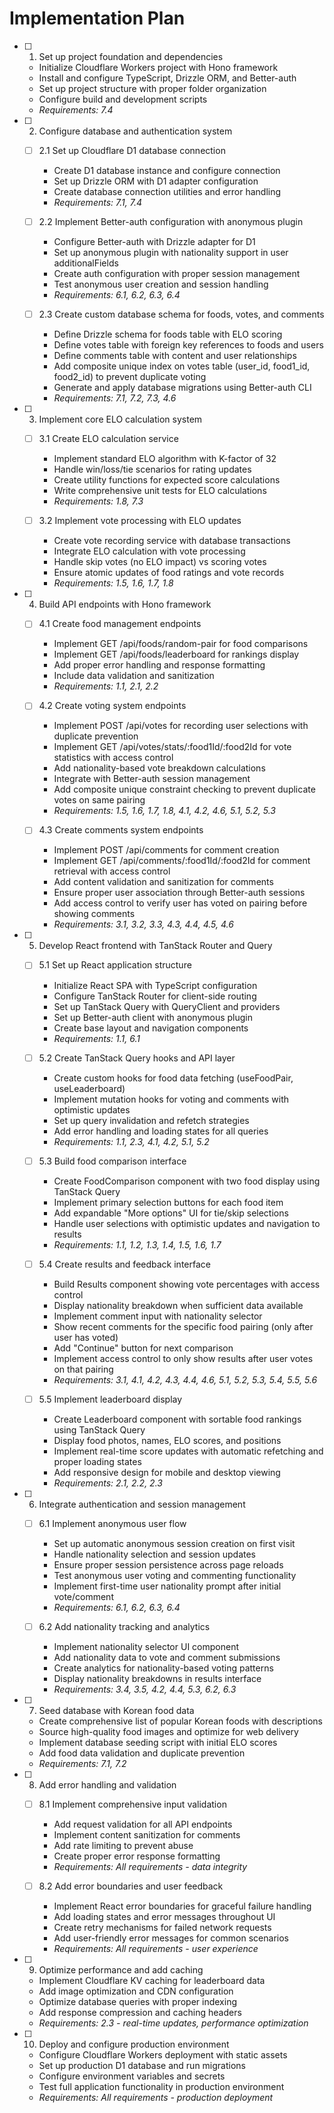 # Implementation Plan

- [ ] 1. Set up project foundation and dependencies
  - Initialize Cloudflare Workers project with Hono framework
  - Install and configure TypeScript, Drizzle ORM, and Better-auth
  - Set up project structure with proper folder organization
  - Configure build and development scripts
  - _Requirements: 7.4_

- [ ] 2. Configure database and authentication system
  - [ ] 2.1 Set up Cloudflare D1 database connection
    - Create D1 database instance and configure connection
    - Set up Drizzle ORM with D1 adapter configuration
    - Create database connection utilities and error handling
    - _Requirements: 7.1, 7.4_

  - [ ] 2.2 Implement Better-auth configuration with anonymous plugin
    - Configure Better-auth with Drizzle adapter for D1
    - Set up anonymous plugin with nationality support in user additionalFields
    - Create auth configuration with proper session management
    - Test anonymous user creation and session handling
    - _Requirements: 6.1, 6.2, 6.3, 6.4_

  - [ ] 2.3 Create custom database schema for foods, votes, and comments
    - Define Drizzle schema for foods table with ELO scoring
    - Define votes table with foreign key references to foods and users
    - Define comments table with content and user relationships
    - Add composite unique index on votes table (user_id, food1_id, food2_id) to prevent duplicate voting
    - Generate and apply database migrations using Better-auth CLI
    - _Requirements: 7.1, 7.2, 7.3, 4.6_

- [ ] 3. Implement core ELO calculation system
  - [ ] 3.1 Create ELO calculation service
    - Implement standard ELO algorithm with K-factor of 32
    - Handle win/loss/tie scenarios for rating updates
    - Create utility functions for expected score calculations
    - Write comprehensive unit tests for ELO calculations
    - _Requirements: 1.8, 7.3_

  - [ ] 3.2 Implement vote processing with ELO updates
    - Create vote recording service with database transactions
    - Integrate ELO calculation with vote processing
    - Handle skip votes (no ELO impact) vs scoring votes
    - Ensure atomic updates of food ratings and vote records
    - _Requirements: 1.5, 1.6, 1.7, 1.8_

- [ ] 4. Build API endpoints with Hono framework
  - [ ] 4.1 Create food management endpoints
    - Implement GET /api/foods/random-pair for food comparisons
    - Implement GET /api/foods/leaderboard for rankings display
    - Add proper error handling and response formatting
    - Include data validation and sanitization
    - _Requirements: 1.1, 2.1, 2.2_

  - [ ] 4.2 Create voting system endpoints
    - Implement POST /api/votes for recording user selections with duplicate prevention
    - Implement GET /api/votes/stats/:food1Id/:food2Id for vote statistics with access control
    - Add nationality-based vote breakdown calculations
    - Integrate with Better-auth session management
    - Add composite unique constraint checking to prevent duplicate votes on same pairing
    - _Requirements: 1.5, 1.6, 1.7, 1.8, 4.1, 4.2, 4.6, 5.1, 5.2, 5.3_

  - [ ] 4.3 Create comments system endpoints
    - Implement POST /api/comments for comment creation
    - Implement GET /api/comments/:food1Id/:food2Id for comment retrieval with access control
    - Add content validation and sanitization for comments
    - Ensure proper user association through Better-auth sessions
    - Add access control to verify user has voted on pairing before showing comments
    - _Requirements: 3.1, 3.2, 3.3, 4.3, 4.4, 4.5, 4.6_

- [ ] 5. Develop React frontend with TanStack Router and Query
  - [ ] 5.1 Set up React application structure
    - Initialize React SPA with TypeScript configuration
    - Configure TanStack Router for client-side routing
    - Set up TanStack Query with QueryClient and providers
    - Set up Better-auth client with anonymous plugin
    - Create base layout and navigation components
    - _Requirements: 1.1, 6.1_

  - [ ] 5.2 Create TanStack Query hooks and API layer
    - Create custom hooks for food data fetching (useFoodPair, useLeaderboard)
    - Implement mutation hooks for voting and comments with optimistic updates
    - Set up query invalidation and refetch strategies
    - Add error handling and loading states for all queries
    - _Requirements: 1.1, 2.3, 4.1, 4.2, 5.1, 5.2_

  - [ ] 5.3 Build food comparison interface
    - Create FoodComparison component with two food display using TanStack Query
    - Implement primary selection buttons for each food item
    - Add expandable "More options" UI for tie/skip selections
    - Handle user selections with optimistic updates and navigation to results
    - _Requirements: 1.1, 1.2, 1.3, 1.4, 1.5, 1.6, 1.7_

  - [ ] 5.4 Create results and feedback interface
    - Build Results component showing vote percentages with access control
    - Display nationality breakdown when sufficient data available
    - Implement comment input with nationality selector
    - Show recent comments for the specific food pairing (only after user has voted)
    - Add "Continue" button for next comparison
    - Implement access control to only show results after user votes on that pairing
    - _Requirements: 3.1, 4.1, 4.2, 4.3, 4.4, 4.6, 5.1, 5.2, 5.3, 5.4, 5.5, 5.6_

  - [ ] 5.5 Implement leaderboard display
    - Create Leaderboard component with sortable food rankings using TanStack Query
    - Display food photos, names, ELO scores, and positions
    - Implement real-time score updates with automatic refetching and proper loading states
    - Add responsive design for mobile and desktop viewing
    - _Requirements: 2.1, 2.2, 2.3_

- [ ] 6. Integrate authentication and session management
  - [ ] 6.1 Implement anonymous user flow
    - Set up automatic anonymous session creation on first visit
    - Handle nationality selection and session updates
    - Ensure proper session persistence across page reloads
    - Test anonymous user voting and commenting functionality
    - Implement first-time user nationality prompt after initial vote/comment
    - _Requirements: 6.1, 6.2, 6.3, 6.4_

  - [ ] 6.2 Add nationality tracking and analytics
    - Implement nationality selector UI component
    - Add nationality data to vote and comment submissions
    - Create analytics for nationality-based voting patterns
    - Display nationality breakdowns in results interface
    - _Requirements: 3.4, 3.5, 4.2, 4.4, 5.3, 6.2, 6.3_

- [ ] 7. Seed database with Korean food data
  - Create comprehensive list of popular Korean foods with descriptions
  - Source high-quality food images and optimize for web delivery
  - Implement database seeding script with initial ELO scores
  - Add food data validation and duplicate prevention
  - _Requirements: 7.1, 7.2_

- [ ] 8. Add error handling and validation
  - [ ] 8.1 Implement comprehensive input validation
    - Add request validation for all API endpoints
    - Implement content sanitization for comments
    - Add rate limiting to prevent abuse
    - Create proper error response formatting
    - _Requirements: All requirements - data integrity_

  - [ ] 8.2 Add error boundaries and user feedback
    - Implement React error boundaries for graceful failure handling
    - Add loading states and error messages throughout UI
    - Create retry mechanisms for failed network requests
    - Add user-friendly error messages for common scenarios
    - _Requirements: All requirements - user experience_

- [ ] 9. Optimize performance and add caching
  - Implement Cloudflare KV caching for leaderboard data
  - Add image optimization and CDN configuration
  - Optimize database queries with proper indexing
  - Add response compression and caching headers
  - _Requirements: 2.3 - real-time updates, performance optimization_

- [ ] 10. Deploy and configure production environment
  - Configure Cloudflare Workers deployment with static assets
  - Set up production D1 database and run migrations
  - Configure environment variables and secrets
  - Test full application functionality in production environment
  - _Requirements: All requirements - production deployment_
